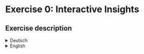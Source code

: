 # Exercise 0: Interactive Insights

## Exercise description

<details>
  <summary>Deutsch</summary>
  Was ist Interaktion? Überlege was deine Lieblingsinteraktion mit einem technologischen System/Objekt (nicht zwangsläufig digital!) ist. Dokumentiere diese Interaktion indem du sie videographisch aufnimmst. (einfaches Handyvideo, Screencast etc.) Beantworte dann folgende Fragen:

  - Wie oft machst du diese Interaktion? (Anzahl in Tag/Woche/Monat)
  - Wie lange dauert die Interaktion? (in Sekunden)
  - Wie zuverlässig funktioniert die Interaktion? (in Prozent)
  - In wie viele Teilschritte lässt sich die Interaktion unterteilen? (Anzahl)
  - Schwierigkeit der Interaktion – Kognitive oder physische Anstrengung (Skala: 1 - gar nicht schwierig // 10 sehr schwierig)
  - Wie zufrieden bist du mit der Interaktion? (Skala: 1 - gar nicht zufrieden // 10 sehr zufrieden)
  - Wie viele Akteuere sind an der Interaktion beteiligt (Anzahl)

  - Was macht diese Interaktion zu deiner Lieblingsinteraktion? (freie Beantwortung)
  - Welche Definition für den Begriff "Interaction Design" ergibt sich aus der Interaktion?

    <summary>English</summary>
  What is interaction? What is your favourite interaction with a technological system/object (not necessarily digital!)? Document this interaction by recording it on video. (simple mobile phone video, screencast etc.) Then answer the following questions:

  - How often do you do this interaction? (number day/week/month)
  - How long does the interaction last? (in seconds)
  - How reliably does the interaction work? (in percent)
  - How many sub-steps can the interaction be divided into? (number)
  - Difficulty of the interaction - cognitive or physical effort (scale: 1 - not difficult at all // 10 very difficult)
  - How satisfied are you with the interaction? (Scale: 1 - not satisfied at all // 10 very satisfied)
  - How many players are involved in the interaction (number)

  - What makes this interaction your favourite interaction? (free answer)
  - What definition of the term "interaction design" results from the interaction?

Translated with DeepL.com (free version)

</details>

<details>
  <summary>English</summary>
</details>
